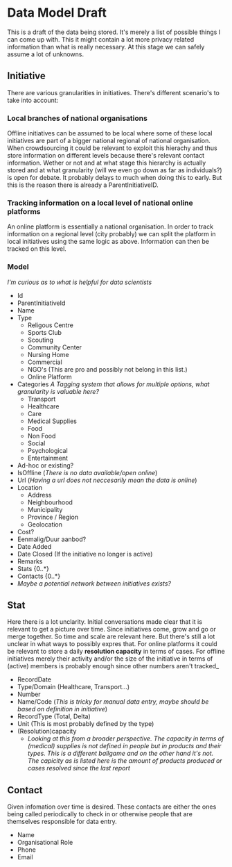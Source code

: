 # Data Model Draft
This is a draft of the data being stored. It's merely a list of possible things I can come up with. This it might contain a lot more privacy related information than what is really necessary. At this stage we can safely assume a lot of unknowns. 

## Initiative
There are various granularities in initiatives. There's different scenario's to take into account:

### Local branches of national organisations
Offline initiatives can be assumed to be local where some of these local initiatives are part of a bigger national regional of national organisation. When crowdsourcing it could be relevant to exploit this hierachy and thus store information on different levels because there's relevant contact information. Wether or not and at what stage this hierarchy is actually stored and at what granularity (will we even go down as far as individuals?) is open for debate. It probably delays to much when doing this to early. But this is the reason there is already a ParentInitiativeID.

### Tracking information on a local level of national online platforms
An online platform is essentially a national organisation. In order to track information on a regional level (city probably) we can split the platform in local initiatives using the same logic as above. Information can then be tracked on this level.

### Model
_I'm curious as to what is helpful for data scientists_

* Id
* ParentInitiativeId
* Name
* Type
  * Religous Centre
  * Sports Club
  * Scouting
  * Community Center
  * Nursing Home
  * Commercial
  * NGO's (This are pro and possibly not belong in this list.)
  * Online Platform
* Categories _A Tagging system that allows for multiple options, what granularity is valuable here?_
  * Transport
  * Healthcare
  * Care
  * Medical Supplies
  * Food
  * Non Food
  * Social
  * Psychological
  * Entertainment
* Ad-hoc or existing?
* IsOffline (_There is no data available/open online_)
* Url (_Having a url does not neccesarily mean the data is online_)
* Location
  * Address
  * Neighbourhood
  * Municipality
  * Province / Region
  * Geolocation
* Cost?
* Eenmalig/Duur aanbod?
* Date Added
* Date Closed (If the initiative no longer is active)
* Remarks
* Stats {0..*}
* Contacts {0..*}
* _Maybe a potential network between initiatives exists?_

## Stat
Here there is a lot unclarity. Initial conversations made clear that it is relevant to get a picture over time. Since initiatives come, grow and go or merge together. So time and scale are relevant here. But there's still a lot unclear in what ways to possibly expres that. For online platforms it could be relevant to store a daily **resolution capacity** in terms of cases. For offline initiatives merely their activity and/or the size of the initiative in terms of (active) members is probably enough since other numbers aren't tracked_

* RecordDate
* Type/Domain (Healthcare, Transport...)
* Number
* Name/Code (_This is tricky for manual data entry, maybe should be based on definition in initiative_)
* RecordType (Total, Delta)
* Unit (This is most probably defined by the type)
* (Resolution)capacity
  * _Looking at this from a broader perspective. The capacity in terms of (medical) supplies is not defined in people but in products and their types. This is a different ballgame and on the other hand it's not. The capicity as is listed here is the amount of products produced or cases resolved since the last report_

## Contact
Given infomation over time is desired. These contacts are either the ones being called periodically to check in or otherwise people that are themselves responsible for data entry.
* Name
* Organisational Role
* Phone
* Email
